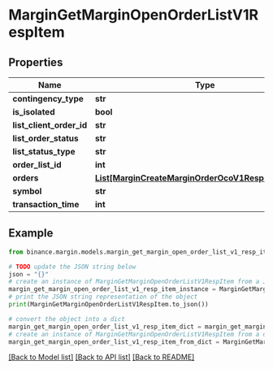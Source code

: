 # MarginGetMarginOpenOrderListV1RespItem


## Properties

Name | Type | Description | Notes
------------ | ------------- | ------------- | -------------
**contingency_type** | **str** |  | [optional] 
**is_isolated** | **bool** |  | [optional] 
**list_client_order_id** | **str** |  | [optional] 
**list_order_status** | **str** |  | [optional] 
**list_status_type** | **str** |  | [optional] 
**order_list_id** | **int** |  | [optional] 
**orders** | [**List[MarginCreateMarginOrderOcoV1RespOrdersInner]**](MarginCreateMarginOrderOcoV1RespOrdersInner.md) |  | [optional] 
**symbol** | **str** |  | [optional] 
**transaction_time** | **int** |  | [optional] 

## Example

```python
from binance.margin.models.margin_get_margin_open_order_list_v1_resp_item import MarginGetMarginOpenOrderListV1RespItem

# TODO update the JSON string below
json = "{}"
# create an instance of MarginGetMarginOpenOrderListV1RespItem from a JSON string
margin_get_margin_open_order_list_v1_resp_item_instance = MarginGetMarginOpenOrderListV1RespItem.from_json(json)
# print the JSON string representation of the object
print(MarginGetMarginOpenOrderListV1RespItem.to_json())

# convert the object into a dict
margin_get_margin_open_order_list_v1_resp_item_dict = margin_get_margin_open_order_list_v1_resp_item_instance.to_dict()
# create an instance of MarginGetMarginOpenOrderListV1RespItem from a dict
margin_get_margin_open_order_list_v1_resp_item_from_dict = MarginGetMarginOpenOrderListV1RespItem.from_dict(margin_get_margin_open_order_list_v1_resp_item_dict)
```
[[Back to Model list]](../README.md#documentation-for-models) [[Back to API list]](../README.md#documentation-for-api-endpoints) [[Back to README]](../README.md)


